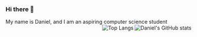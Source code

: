 ### Hi there 👋
My name is Daniel, and I am an aspiring computer science student 
<img align="right" src="https://github-readme-stats.vercel.app/api?username=DanielCoder834" alt="Daniel's GitHub stats">
<img align="right" src="https://github-readme-stats.vercel.app/api/top-langs/?username=DanielCoder834" alt="Top Langs">

<!--
**DanielCoder834/DanielCoder834** is a ✨ _special_ ✨ repository because its `README.md` (this file) appears on your GitHub profile.

Here are some ideas to get you started:

- 🔭 I’m currently working on ...
- 🌱 I’m currently learning ...
- 👯 I’m looking to collaborate on ...
- 🤔 I’m looking for help with ...
- 💬 Ask me about ...
- 📫 How to reach me: ...
- 😄 Pronouns: ...
- ⚡ Fun fact: ...
-->
